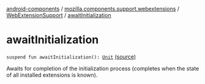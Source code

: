[android-components](../../index.md) / [mozilla.components.support.webextensions](../index.md) / [WebExtensionSupport](index.md) / [awaitInitialization](./await-initialization.md)

# awaitInitialization

`suspend fun awaitInitialization(): `[`Unit`](https://kotlinlang.org/api/latest/jvm/stdlib/kotlin/-unit/index.html) [(source)](https://github.com/mozilla-mobile/android-components/blob/master/components/support/webextensions/src/main/java/mozilla/components/support/webextensions/WebExtensionSupport.kt#L170)

Awaits for completion of the initialization process (completes when the
state of all installed extensions is known).

